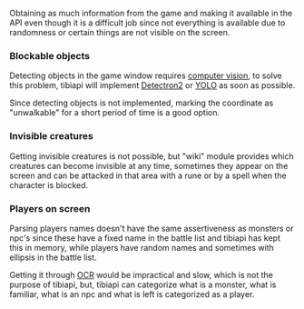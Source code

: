 Obtaining as much information from the game and making it available in the API even though it is a difficult job since not everything is available due to randomness or certain things are not visible on the screen.

### Blockable objects

Detecting objects in the game window requires [computer vision](https://en.wikipedia.org/wiki/Computer_vision), to solve this problem, tibiapi will implement [Detectron2](https://github.com/facebookresearch/detectron2) or [YOLO](https://github.com/ultralytics/ultralytics) as soon as possible.

Since detecting objects is not implemented, marking the coordinate as "unwalkable" for a short period of time is a good option.

### Invisible creatures

Getting invisible creatures is not possible, but "wiki" module provides which creatures can become invisible at any time, sometimes they appear on the screen and can be attacked in that area with a rune or by a spell when the character is blocked.

### Players on screen

Parsing players names doesn't have the same assertiveness as monsters or npc's since these have a fixed name in the battle list and tibiapi has kept this in memory, while players have random names and sometimes with ellipsis in the battle list.

Getting it through [OCR](https://en.wikipedia.org/wiki/Optical_character_recognition) would be impractical and slow, which is not the purpose of tibiapi, but, tibiapi can categorize what is a monster, what is familiar, what is an npc and what is left is categorized as a player.
